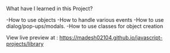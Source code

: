 What have I learned in this Project?

-How to use objects 
-How to handle various events
-How to use dialog/pop-ups/modals.
-How to use classes for object creation


View live preview at : https://madesh02104.github.io/javascript-projects/library
